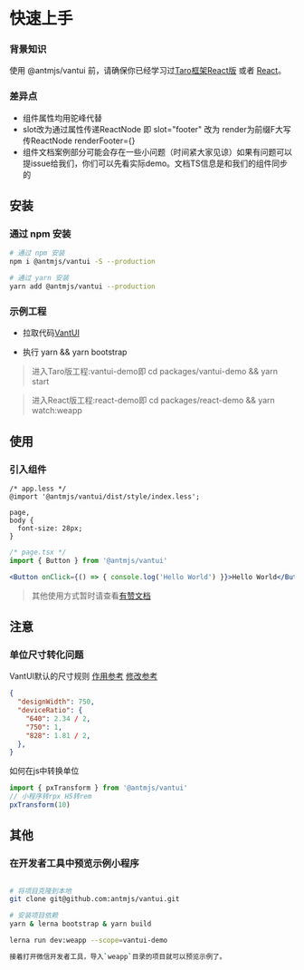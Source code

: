 # 快速上手

### 背景知识

使用 @antmjs/vantui 前，请确保你已经学习过[Taro框架React版](https://taro.zone/) 或者 [React](https://reactjs.org/)。

### 差异点
- 组件属性均用驼峰代替
- slot改为通过属性传递ReactNode 即 slot="footer" 改为 render为前缀F大写传ReactNode renderFooter={<View></View>}
- 组件文档案例部分可能会存在一些小问题（时间紧大家见谅）如果有问题可以提issue给我们，你们可以先看实际demo。文档TS信息是和我们的组件同步的

## 安装

### 通过 npm 安装

```bash
# 通过 npm 安装
npm i @antmjs/vantui -S --production

# 通过 yarn 安装
yarn add @antmjs/vantui --production
```

### 示例工程

- 拉取代码[VantUI](https://github.com/AntmJS/vantui)

- 执行 yarn && yarn bootstrap

> 进入Taro版工程:vantui-demo即 cd packages/vantui-demo && yarn start

> 进入React版工程:react-demo即 cd packages/react-demo && yarn watch:weapp

## 使用

### 引入组件

```less
/* app.less */
@import '@antmjs/vantui/dist/style/index.less';

page,
body {
  font-size: 28px;
}
```

```jsx
/* page.tsx */
import { Button } from '@antmjs/vantui'

<Button onClick={() => { console.log('Hello World') }}>Hello World</Button>
```

> 其他使用方式暂时请查看[有赞文档](https://youzan.github.io/vant-weapp/#/home)

## 注意

### 单位尺寸转化问题

VantUI默认的尺寸规则 [作用参考](https://taro-docs.jd.com/taro/docs/size) [修改参考](https://taro-docs.jd.com/taro/docs/config)

```json
{
  "designWidth": 750,
  "deviceRatio": {
    "640": 2.34 / 2,
    "750": 1,
    "828": 1.81 / 2,
  },
}
```

如何在js中转换单位

```js
import { pxTransform } from '@antmjs/vantui'
// 小程序转rpx H5转rem
pxTransform(10)
```
## 其他

### 在开发者工具中预览示例小程序

```bash

# 将项目克隆到本地
git clone git@github.com:antmjs/vantui.git

# 安装项目依赖
yarn & lerna bootstrap & yarn build

lerna run dev:weapp --scope=vantui-demo

接着打开微信开发者工具，导入`weapp`目录的项目就可以预览示例了。
